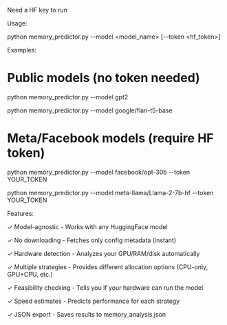 Need a HF key to run

  Usage:

  python memory_predictor.py --model <model_name> [--token  <hf_token>]

  Examples:

  # Public models (no token needed)
  
  python memory_predictor.py --model gpt2
  
  python memory_predictor.py --model google/flan-t5-base

  # Meta/Facebook models (require HF token)
  
  python memory_predictor.py --model facebook/opt-30b --token YOUR_TOKEN
  
  python memory_predictor.py --model meta-llama/Llama-2-7b-hf --token YOUR_TOKEN

  Features:

  ✓ Model-agnostic - Works with any HuggingFace model
  
  ✓ No downloading - Fetches only config metadata (instant)
  
  ✓ Hardware detection - Analyzes your GPU/RAM/disk automatically
  
  ✓ Multiple strategies - Provides different allocation options (CPU-only, GPU+CPU, etc.)
  
  ✓ Feasibility checking - Tells you if your hardware can run the model
  
  ✓ Speed estimates - Predicts performance for each strategy
  
  ✓ JSON export - Saves results to memory_analysis.json
  
